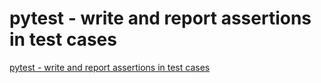 # pytest - write and report assertions in test cases
[pytest - write and report assertions in test cases](https://aiwithcloud.com/2022/09/15/pytest___write_and_report_assertions_in_test_cases/)